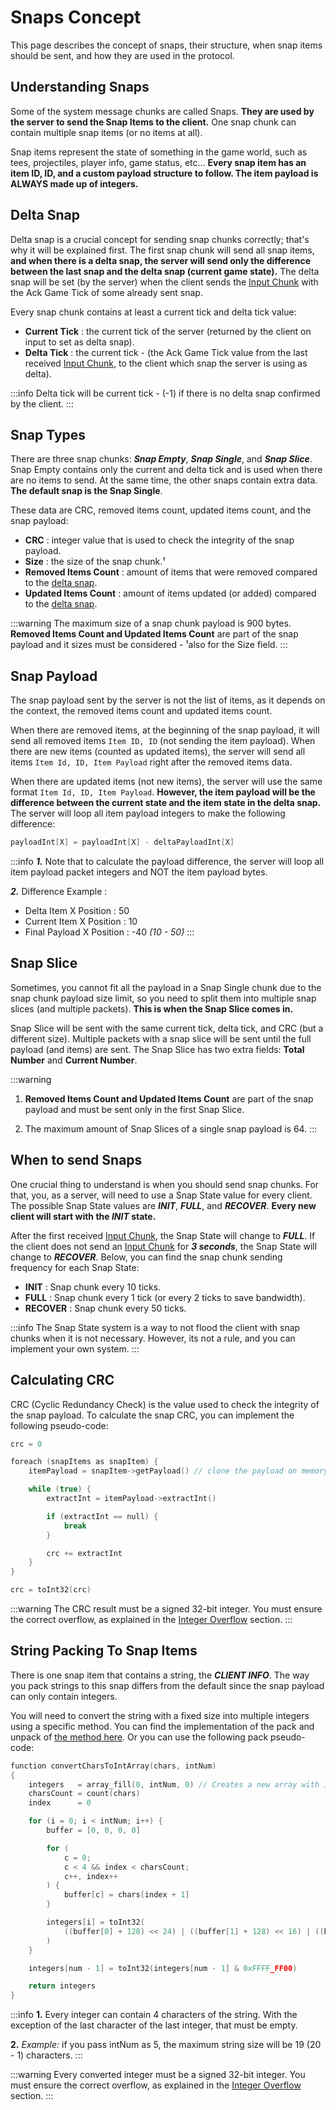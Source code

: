 # Snaps Concept

This page describes the concept of snaps, their structure, when snap items should be sent, and how they are used in the protocol.

## Understanding Snaps

Some of the system message chunks are called Snaps. **They are used by the server to send the Snap Items to the client.** One snap chunk can contain multiple snap items (or no items at all). 

Snap items represent the state of something in the game world, such as tees, projectiles, player info, game status, etc... **Every snap item has an item ID, ID, and a custom payload structure to follow. The item payload is ALWAYS made up of integers.**

## Delta Snap

Delta snap is a crucial concept for sending snap chunks correctly; that's why it will be explained first. The first snap chunk will send all snap items, **and when there is a delta snap, the server will send only the difference between the last snap and the delta snap (current game state).**  The delta snap will be set (by the server) when the client sends the [Input Chunk](./../packets/chunks-concept.md#input-input-timing-chunks) with the Ack Game Tick of some already sent snap.

Every snap chunk contains at least a current tick and delta tick value:

- **Current Tick** : the current tick of the server (returned by the client on input to set as delta snap).
- **Delta Tick** : the current tick - (the Ack Game Tick value from the last received [Input Chunk](./../packets/chunks-concept.md#input-input-timing-chunks), to the client which snap the server is using as delta).

:::info
Delta tick will be current tick - (-1) if there is no delta snap confirmed by the client.
:::

## Snap Types

There are three snap chunks: ***Snap Empty***, ***Snap Single***, and ***Snap Slice***. Snap Empty contains only the current and delta tick and is used when there are no items to send. At the same time, the other snaps contain extra data. **The default snap is the Snap Single**.

These data are CRC, removed items count, updated items count, and the snap payload:

- **CRC** : integer value that is used to check the integrity of the snap payload. 
- **Size** : the size of the snap chunk.¹
- **Removed Items Count** : amount of items that were removed compared to the [delta snap](#delta-snap). 
- **Updated Items Count** : amount of items updated (or added) compared to the [delta snap](#delta-snap). 

:::warning
The maximum size of a snap chunk payload is 900 bytes. **Removed Items Count and Updated Items Count** are part of the snap payload and it sizes must be considered - ¹also for the Size field.
:::

## Snap Payload

The snap payload sent by the server is not the list of items, as it depends on the context, the removed items count and updated items count.

When there are removed items, at the beginning of the snap payload, it will send all removed items `Item ID, ID` (not sending the item payload). When there are new items (counted as updated items), the server will send all items `Item Id, ID, Item Payload` right after the removed items data.

When there are updated items (not new items), the server will use the same format `Item Id, ID, Item Payload`. **However, the item payload will be the difference between the current state and the item state in the delta snap.** The server will loop all item payload integers to make the following difference:

```c
payloadInt[X] = payloadInt[X] - deltaPayloadInt[X]
```

:::info
***1.*** Note that to calculate the payload difference, the server will loop all item payload packet integers and NOT the item payload bytes.

***2.*** Difference Example : 
- Delta Item X Position : 50
- Current Item X Position : 10
- Final Payload X Position : -40 *(10 - 50)*
:::

## Snap Slice

Sometimes, you cannot fit all the payload in a Snap Single chunk due to the snap chunk payload size limit, so you need to split them into multiple snap slices (and multiple packets). **This is when the Snap Slice comes in.**

Snap Slice will be sent with the same current tick, delta tick, and CRC (but a different size). Multiple packets with a snap slice will be sent until the full payload (and items) are sent. The Snap Slice has two extra fields: **Total Number** and **Current Number**.

:::warning
1. **Removed Items Count and Updated Items Count** are part of the snap payload and must be sent only in the first Snap Slice.

2. The maximum amount of Snap Slices of a single snap payload is 64.
:::

## When to send Snaps

One crucial thing to understand is when you should send snap chunks. For that, you, as a server, will need to use a Snap State value for every client. The possible Snap State values are ***INIT***, ***FULL***, and ***RECOVER***. **Every new client will start with the ***INIT*** state.**

After the first received [Input Chunk](./../packets/chunks-concept.md#input-input-timing-chunks), the Snap State will change to ***FULL***. If the client does not send an [Input Chunk](./../packets/chunks-concept.md#input-input-timing-chunks) for ***3 seconds***, the Snap State will change to ***RECOVER***. Below, you can find the snap chunk sending frequency for each Snap State:

- **INIT** : Snap chunk every 10 ticks.
- **FULL** : Snap chunk every 1 tick (or every 2 ticks to save bandwidth).
- **RECOVER** : Snap chunk every 50 ticks.

:::info
The Snap State system is a way to not flood the client with snap chunks when it is not necessary. However, its not a rule, and you can implement your own system. 
:::

<!-- **Another important thing is to understand when you, as a server, should send certain snap items.** For that, on the [Snap Items](./../snap/snap-items.md) page, for each item there is a specification of when you should send it. -->

## Calculating CRC

CRC (Cyclic Redundancy Check) is the value used to check the integrity of the snap payload. To calculate the snap CRC, you can implement the following pseudo-code:

```c
crc = 0

foreach (snapItems as snapItem) {
    itemPayload = snapItem->getPayload() // clone the payload on memory to not modify the original

    while (true) {
        extractInt = itemPayload->extractInt()

        if (extractInt == null) {
            break
        }

        crc += extractInt
    }
}

crc = toInt32(crc)
```

:::warning
The CRC result must be a signed 32-bit integer. You must ensure the correct overflow, as explained in the [Integer Overflow](./../fundamentals.md#integer-overflow) section.
:::

## String Packing To Snap Items

There is one snap item that contains a string, the ***CLIENT INFO***. The way you pack strings to this snap differs from the default since the snap payload can only contain integers.

You will need to convert the string with a fixed size into multiple integers using a specific method. You can find the implementation of the pack and unpack of [the method here](https://github.com/teeworlds/teeworlds/blob/0.6/src/game/gamecore.h#L72-L104). Or you can use the following pack pseudo-code:

```c
function convertCharsToIntArray(chars, intNum)
{
    integers   = array_fill(0, intNum, 0) // Creates a new array with intNum elements, filled with 0
    charsCount = count(chars)
    index      = 0

    for (i = 0; i < intNum; i++) {
        buffer = [0, 0, 0, 0]

        for (
            c = 0;
            c < 4 && index < charsCount;
            c++, index++
        ) {
            buffer[c] = chars[index + 1]
        }

        integers[i] = toInt32(
            ((buffer[0] + 128) << 24) | ((buffer[1] + 128) << 16) | ((buffer[2] + 128) << 8) | ((buffer[3] + 128) << 0)
        )
    }

    integers[num - 1] = toInt32(integers[num - 1] & 0xFFFF_FF00)

    return integers
}
```
:::info
**1.** Every integer can contain 4 characters of the string. With the exception of the last character of the last integer, that must be empty.

**2.** *Example:* if you pass intNum as 5, the maximum string size will be 19 (20 - 1) characters.
:::

:::warning
Every converted integer must be a signed 32-bit integer. You must ensure the correct overflow, as explained in the [Integer Overflow](./../fundamentals.md#integer-overflow) section.
:::